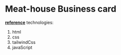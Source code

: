 # Meat-house Business card

[**reference**](https://meat-house-silk.vercel.app/)
technologies:

1. html
2. css
3. tailwindCss
4. javaScript
